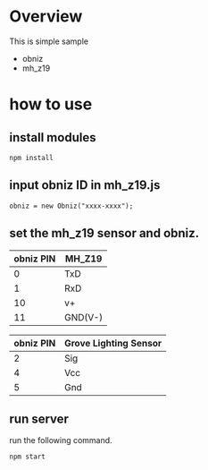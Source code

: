 # Overview
This is simple sample
- obniz
- mh_z19

# how to use
## install modules

```nodejs
npm install
```

## input obniz ID in mh_z19.js
 
```
obniz = new Obniz("xxxx-xxxx");
```


## set the mh_z19 sensor and obniz.


|  obniz PIN |  MH_Z19  |
| ---- | ---- |
|  0  |  TxD  |
|  1  |  RxD  |
|  10  |  v+  |
|  11 |  GND(V-)  |


|  obniz PIN |  Grove Lighting Sensor  |
| ---- | ---- |
|  2  |  Sig  |
|  4  |  Vcc  |
|  5  |  Gnd  |

## run server

run the following command.

```nodejs
npm start
```